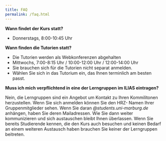 ```yaml
---
title: FAQ
permalink: /faq.html
---
```


**Wann findet der Kurs statt?**
  * Donnerstags, 8:00-10:45 Uhr

**Wann finden die Tutorien statt?**
  * Die Tutorien werden als Webkonferenzen abgehalten
  * Mittwochs, 7:00-8:15 Uhr / 10:00-12:00 Uhr / 12:00-14:00 Uhr
  * Sie brauchen sich für die Tutorien nicht separat anmelden. 
  * Wählen Sie sich in das Tutorium ein, das Ihnen terminlich am besten passt. 
  
**Muss ich mich verpflichtend in eine der Lerngruppen im ILIAS eintragen?**

   Nein, die Lerngruppen sind ein Angebot um Kontakt zu Ihren Kommilitonen herzustellen. Wenn Sie sich anmelden können Sie den HRZ-   Namen Ihrer Gruppenmitglieder sehen. Wenn Sie daran *@students.uni-marburg.de* anhängen, haben Sie deren Mailadressen. Wie Sie dann  weiter kommunizieren und sich austauschen bleibt Ihnen überlassen. Wenn Sie bereits Studierende kennen, die den Kurs auch besuchen und keinen Bedarf an einem weiteren Austausch haben brauchen Sie keiner der Lerngruppen beitreten.
